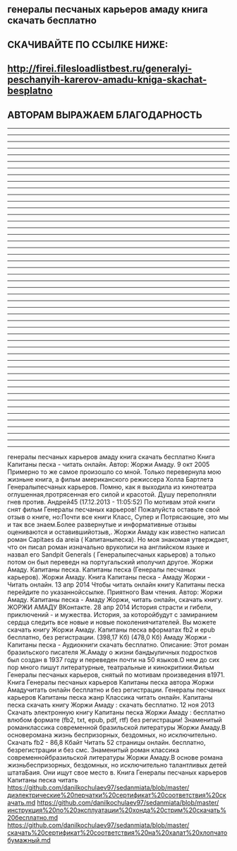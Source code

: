 генералы песчаных карьеров амаду книга скачать бесплатно
--------------------------------------------------
СКАЧИВАЙТЕ ПО ССЫЛКЕ НИЖЕ:
--------------------------------------------------
http://firei.filesloadlistbest.ru/generalyi-peschanyih-karerov-amadu-kniga-skachat-besplatno
--------------------------------------------------
АВТОРАМ ВЫРАЖАЕМ БЛАГОДАРНОСТЬ
--------------------------------------------------
--------------------------------------------------
--------------------------------------------------
--------------------------------------------------
--------------------------------------------------
--------------------------------------------------
--------------------------------------------------
--------------------------------------------------
--------------------------------------------------
--------------------------------------------------
--------------------------------------------------
--------------------------------------------------
--------------------------------------------------
--------------------------------------------------
--------------------------------------------------
--------------------------------------------------
--------------------------------------------------
--------------------------------------------------
--------------------------------------------------
--------------------------------------------------
--------------------------------------------------
--------------------------------------------------
--------------------------------------------------
--------------------------------------------------
--------------------------------------------------
--------------------------------------------------
--------------------------------------------------
--------------------------------------------------
--------------------------------------------------
--------------------------------------------------
--------------------------------------------------
--------------------------------------------------
--------------------------------------------------
--------------------------------------------------
--------------------------------------------------
--------------------------------------------------
--------------------------------------------------
--------------------------------------------------
--------------------------------------------------
--------------------------------------------------
--------------------------------------------------
--------------------------------------------------
--------------------------------------------------
--------------------------------------------------
--------------------------------------------------
--------------------------------------------------
--------------------------------------------------
--------------------------------------------------
--------------------------------------------------
--------------------------------------------------
генералы песчаных карьеров амаду книга скачать бесплатно Книга Капитаны песка - читать онлайн. Автор: Жоржи Амаду. 9 окт 2005  Примерно то же самое произошло со мной. Только перевернула мою жизньне книга, а фильм американского режиссера Холла Бартлета Генералыпесчаных карьеров. Помню, как я выходила из кинотеатра оглушенная,протрясенная его силой и красотой. Душу переполняли гнев против. Андрей45 (17.12.2013 - 11:05:52) По мотивам этой книги снят фильм Генералы песчаных карьеров! Пожалуйста оставьте свой отзыв о книге, но:Почти все книги Класс, Супер и Потрясающие, это мы и так все знаем.Более развернутые и информативные отзывы оцениваются и оставившийотзыв,. Жоржи Амаду как известно написал роман Capitaes da areia ( Капитаныпеска). Но моя знакомая утверждает, что он писал роман изначально врукописи на английском языке и назвал его Sandpit Generals ( Генералыпесчаных карьеров) а только потом он был переведн на португальский иполучил другое. Жоржи Амаду. Капитаны песка. Капитаны песка (Генералы песчаных карьеров). Жоржи Амаду. Книга Капитаны песка - Амаду Жоржи - Читать онлайн. 13 апр 2014  Чтобы читать онлайн книгу  Капитаны песка  перейдите по указаннойссылке. Приятного Вам чтения. Автор: Жоржи Амаду. Капитаны песка - Амаду Жоржи, читать онлайн, скачать книгу. ЖОРЖИ АМАДУ  ВКонтакте. 28 апр 2014  История страсти и гибели, приключений - и мужества. История, за которойбудут с замиранием сердца следить все новые и новые поколениячитателей. Вы можете скачать книгу Жоржи Амаду. Капитаны песка вформатах fb2 и epub бесплатно, без регистрации. (398,17 Кб) (478,0 Кб)
Амаду Жоржи - Капитаны песка - Аудиокниги скачать бесплатно. Описание: Этот роман бразильского писателя Ж.Амаду о жизни бандыуличных подростков был создан в 1937 году и переведен почти на 50 языков.О нем до сих пор много пишут литературные, театральные и кинокритики.Фильм Генералы песчаных карьеров, снятый по мотивам произведения в1971. Книга Генералы песчаных карьеров Капитаны песка автора Жоржи Амадучитать онлайн бесплатно и без регистрации. Генералы песчаных карьеров Капитаны песка жанр Классика читать онлайн. Капитаны песка скачать книгу Жоржи Амаду : скачать бесплатно. 12 ноя 2013  Скачать электронную книгу Капитаны песка Жоржи Амаду : бесплатно влюбом формате (fb2, txt, epub, pdf, rtf) без регистрации! Знаменитый романклассика современной бразильской литературы Жоржи Амаду.В основеромана жизнь беспризорных, бездомных, но исключительно. Cкачать fb2 - 86,8 Кбайт Читать 52 страницы онлайн. бесплатно, безрегистрации и без смс. Знаменитый роман классика современнойбразильской литературы Жоржи Амаду.В основе романа жизньбеспризорных, бездомных, но исключительно талантливых детей штатаБаия. Они ищут свое место в. Книга Генералы песчаных карьеров Капитаны песка читать
https://github.com/danilkochulaev97/sedanmiata/blob/master/диэлектрические%20перчатки%20сертификат%20соответствия%20скачать.md
https://github.com/danilkochulaev97/sedanmiata/blob/master/инструкция%20по%20эксплуатации%20хонда%20стрим%20скачать%20бесплатно.md
https://github.com/danilkochulaev97/sedanmiata/blob/master/скачать%20сертификат%20соответствия%20на%20халат%20хлопчатобумажный.md